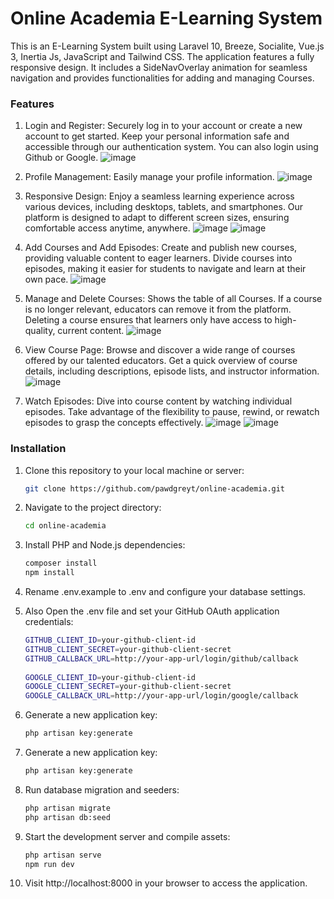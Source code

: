# Online Academia E-Learning System

This is an E-Learning System built using Laravel 10, Breeze, Socialite, Vue.js 3, Inertia Js, JavaScript and Tailwind CSS. The application features a fully responsive design. It includes a SideNavOverlay animation for seamless navigation and provides functionalities for adding and managing Courses.

### Features

1. Login and Register: Securely log in to your account or create a new account to get started. Keep your personal information safe and accessible through our authentication system. You can also login using Github or Google.
![image](https://github.com/pawdgreyt/online-academia/assets/52988042/7f8e8a00-b6a8-44bb-b687-26612a2ad045)

2. Profile Management: Easily manage your profile information.
![image](https://github.com/pawdgreyt/online-academia/assets/52988042/80fd790f-ac64-4b83-91d3-fc66fa8626f2)

3. Responsive Design: Enjoy a seamless learning experience across various devices, including desktops, tablets, and smartphones. Our platform is designed to adapt to different screen sizes, ensuring comfortable access anytime, anywhere.
![image](https://github.com/pawdgreyt/online-academia/assets/52988042/6d6db68c-da08-45c3-90ac-d0516c5a2279)
![image](https://github.com/pawdgreyt/online-academia/assets/52988042/fe163d77-8e55-4452-8b85-0ff7a9ff05fc)

4. Add Courses and Add Episodes: Create and publish new courses, providing valuable content to eager learners. Divide courses into episodes, making it easier for students to navigate and learn at their own pace.
![image](https://github.com/pawdgreyt/online-academia/assets/52988042/c161da03-9b92-4751-bccb-bd1b44452ec8)

5. Manage and Delete Courses: Shows the table of all Courses. If a course is no longer relevant, educators can remove it from the platform. Deleting a course ensures that learners only have access to high-quality, current content.
![image](https://github.com/pawdgreyt/online-academia/assets/52988042/0adfeb01-1d89-41a9-95ea-edf4ef5c7e6e)

6. View Course Page: Browse and discover a wide range of courses offered by our talented educators. Get a quick overview of course details, including descriptions, episode lists, and instructor information.
![image](https://github.com/pawdgreyt/online-academia/assets/52988042/b5417693-503e-4582-8925-1c4babb89764)

7. Watch Episodes: Dive into course content by watching individual episodes. Take advantage of the flexibility to pause, rewind, or rewatch episodes to grasp the concepts effectively.
![image](https://github.com/pawdgreyt/online-academia/assets/52988042/2a3ca2b3-6e9f-4920-9551-85734888ce36)
![image](https://github.com/pawdgreyt/online-academia/assets/52988042/6619cca7-8a72-43f4-9594-946693f40c78)


### Installation

1. Clone this repository to your local machine or server:

   ```bash
   git clone https://github.com/pawdgreyt/online-academia.git

2. Navigate to the project directory:

   ```bash
   cd online-academia

3. Install PHP and Node.js dependencies:

   ```bash
   composer install
   npm install

4. Rename .env.example to .env and configure your database settings.
5. Also Open the .env file and set your GitHub OAuth application credentials:
   
   ```bash
   GITHUB_CLIENT_ID=your-github-client-id
   GITHUB_CLIENT_SECRET=your-github-client-secret
   GITHUB_CALLBACK_URL=http://your-app-url/login/github/callback
    
   GOOGLE_CLIENT_ID=your-github-client-id
   GOOGLE_CLIENT_SECRET=your-github-client-secret
   GOOGLE_CALLBACK_URL=http://your-app-url/login/google/callback

6. Generate a new application key:

   ```bash
   php artisan key:generate

7. Generate a new application key:

   ```bash
   php artisan key:generate

8. Run database migration and seeders: 

   ```bash
   php artisan migrate
   php artisan db:seed

9. Start the development server and compile assets:

   ```bash
   php artisan serve
   npm run dev

11. Visit http://localhost:8000 in your browser to access the application.
   

   
